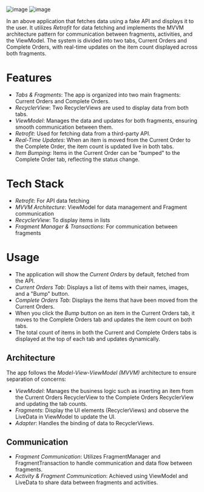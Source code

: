 ![image](https://github.com/user-attachments/assets/e6a25a2c-4a4f-4e8f-b46c-47d237ec4cbc)
![image](https://github.com/user-attachments/assets/ec719cd2-7b79-41c1-a151-819db9ad747c)



In an above application that fetches data using a fake API and displays it to the user. 
It utilizes *Retrofit* for data fetching and implements the MVVM architecture pattern for communication between fragments, activities, and the ViewModel. 
The system is divided into two tabs, Current Orders and Complete Orders, with real-time updates on the item count displayed across both fragments.

# Features
- *Tabs & Fragments*: The app is organized into two main fragments: Current Orders and Complete Orders.
- *RecyclerView*: Two RecyclerViews are used to display data from both tabs.
- *ViewModel*: Manages the data and updates for both fragments, ensuring smooth communication between them.
- *Retrofit*: Used for fetching data from a third-party API.
- *Real-Time Updates*: When an item is moved from the Current Order to the Complete Order, the item count is updated live in both tabs.
- *Item Bumping*: Items in the Current Order can be "bumped" to the Complete Order tab, reflecting the status change.
  
# Tech Stack
- *Retrofit*: For API data fetching
- *MVVM Architecture*: ViewModel for data management and Fragment communication
- *RecyclerView*: To display items in lists
- *Fragment Manager & Transactions*: For communication between fragments

# Usage
- The application will show the *Current Orders* by default, fetched from the API.
- *Current Orders Tab*: Displays a list of items with their names, images, and a "Bump" button.
- *Complete Orders Tab*: Displays the items that have been moved from the Current Orders.
- When you click the *Bump* button on an item in the Current Orders tab, it moves to the Complete Orders tab and updates the item count on both tabs.
- The total count of items in both the Current and Complete Orders tabs is displayed at the top of each tab and updates dynamically.

## Architecture
The app follows the *Model-View-ViewModel (MVVM)* architecture to ensure separation of concerns:
- *ViewModel*: Manages the business logic such as inserting an item from the Current Orders RecyclerView to the Complete Orders RecyclerView and updating the tab counts.
- *Fragments*: Display the UI elements (RecyclerViews) and observe the LiveData in ViewModel to update the UI.
- *Adapter*: Handles the binding of data to RecyclerViews.

## Communication
- *Fragment Communication*: Utilizes FragmentManager and FragmentTransaction to handle communication and data flow between fragments.
- *Activity & Fragment Communication*: Achieved using ViewModel and LiveData to share data between fragments and activities.
